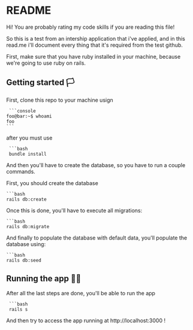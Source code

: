 # README

Hi! You are probably rating my code skills if you are reading this file!

So this is a test from an intership application that i've applied, and in this read.me i'll
document every thing that it's required from the test github.

First, make sure that you have ruby installed in your machine, because we're going to
use ruby on rails.

## Getting started 🏳️

  First, clone this repo to your machine usign 

     ```console
    foo@bar:~$ whoami
    foo
    ```


  after you must use 
  
     ```bash
     bundle install


  And then you'll have to create the database, so 
  you have to run a couple commands.

  First, you should create the database 
  
    ```bash
    rails db:create
  
  
  Once this is done, you'll have to execute all migrations:

    ```bash
    rails db:migrate
   

  And finally to populate the database with default data, you'll
  populate the database using:

    ```bash
    rails db:seed


## Running the app 🏃‍♂️

  After all the last steps are done, you'll be able to run the app

     ```bash
     rails s

  And then try to access the app running at http://localhost:3000 !

  



